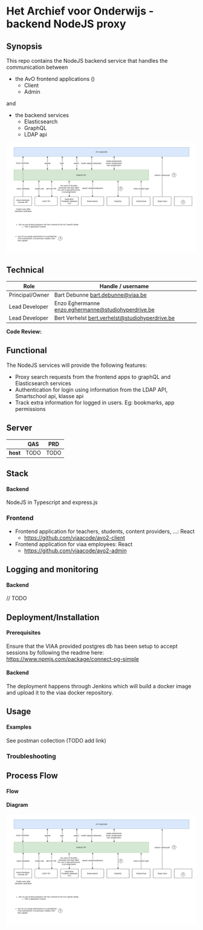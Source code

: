 # Het Archief voor Onderwijs - backend NodeJS proxy

## Synopsis

This repo contains the NodeJS backend service that handles the communication between
* the AvO frontend applications ()
    * Client
    * Admin

and
* the backend services
    * Elasticsearch
    * GraphQL
    * LDAP api

![Overview of the avo backend and frontend applications](avo-overview.png?raw=true)


## Technical

|Role              | Handle / username|
| -------------    |--------------| 
|Principal/Owner   | Bart Debunne <bart.debunne@viaa.be>  | 
|Lead Developer    | Enzo Eghermanne <enzo.eghermanne@studiohyperdrive.be> |
|Lead Developer    | Bert Verhelst <bert.verhelst@studiohyperdrive.be> |

**Code Review:**

## Functional

The NodeJS services will provide the following features:
* Proxy search requests from the frontend apps to graphQL and Elasticsearch services
* Authentication for login using information from the LDAP API, Smartschool api, klasse api
* Track extra information for logged in users. Eg: bookmarks, app permissions

## Server

|               | QAS           | PRD      |
| ------------- |:-------------:| :-----:  |
| **host**      | TODO          | TODO     |

## Stack

#### Backend

NodeJS in Typescript and express.js

### Frontend

* Frontend application for teachers, students, content providers, ...: React
    * https://github.com/viaacode/avo2-client
* Frontend application for viaa employees: React
    * https://github.com/viaacode/avo2-admin

## Logging and monitoring

#### Backend

// TODO

## Deployment/Installation

#### Prerequisites

Ensure that the VIAA provided postgres db has been setup to accept sessions by following the readme here:
https://www.npmjs.com/package/connect-pg-simple

#### Backend

The deployment happens through Jenkins which will build a docker image and upload it to the viaa docker repository.

## Usage

#### Examples

See postman collection (TODO add link)

### Troubleshooting

## Process Flow

#### Flow

#### Diagram

![Overview of the avo backend and frontend applications](avo-overview.png?raw=true)
